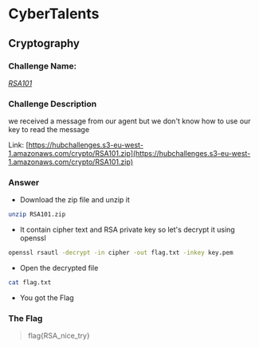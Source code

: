 # CyberTalents
## Cryptography

### Challenge Name:
 [*RSA101*](https://cybertalents.com/challenges/cryptography/rsa101)
 
### Challenge Description
we received a message from our agent but we don't know how to use our key to read the message 

Link: [https://hubchallenges.s3-eu-west-1.amazonaws.com/crypto/RSA101.zip](https://hubchallenges.s3-eu-west-1.amazonaws.com/crypto/RSA101.zip)

### Answer
* Download the zip file and unzip it
```sh
unzip RSA101.zip
```
* It contain cipher text and RSA private key so let's decrypt it using openssl
```sh
openssl rsautl -decrypt -in cipher -out flag.txt -inkey key.pem
```
* Open the decrypted file 
```sh
cat flag.txt
```
* You got the Flag

### The Flag
 > flag{RSA_nice_try}
